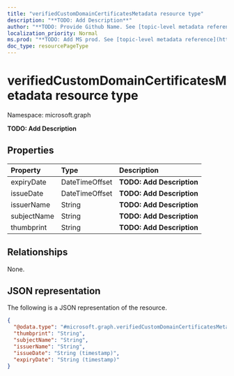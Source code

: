 ```yaml
---
title: "verifiedCustomDomainCertificatesMetadata resource type"
description: "**TODO: Add Description**"
author: "**TODO: Provide Github Name. See [topic-level metadata reference](https://msgo.azurewebsites.net/add/document/guidelines/metadata.html#topic-level-metadata)**"
localization_priority: Normal
ms.prod: "**TODO: Add MS prod. See [topic-level metadata reference](https://msgo.azurewebsites.net/add/document/guidelines/metadata.html#topic-level-metadata)**"
doc_type: resourcePageType
---
```


# verifiedCustomDomainCertificatesMetadata resource type

Namespace: microsoft.graph

**TODO: Add Description**

## Properties
|Property|Type|Description|
|:---|:---|:---|
|expiryDate|DateTimeOffset|**TODO: Add Description**|
|issueDate|DateTimeOffset|**TODO: Add Description**|
|issuerName|String|**TODO: Add Description**|
|subjectName|String|**TODO: Add Description**|
|thumbprint|String|**TODO: Add Description**|

## Relationships
None.

## JSON representation
The following is a JSON representation of the resource.
<!-- {
  "blockType": "resource",
  "@odata.type": "microsoft.graph.verifiedCustomDomainCertificatesMetadata"
}
-->
``` json
{
  "@odata.type": "#microsoft.graph.verifiedCustomDomainCertificatesMetadata",
  "thumbprint": "String",
  "subjectName": "String",
  "issuerName": "String",
  "issueDate": "String (timestamp)",
  "expiryDate": "String (timestamp)"
}
```

